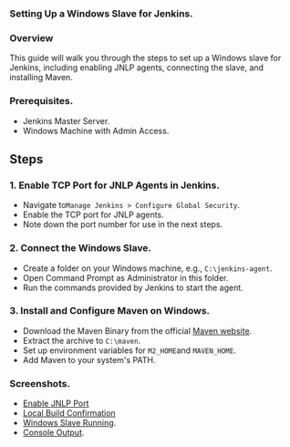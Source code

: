 ### Setting Up a Windows Slave for Jenkins.
### Overview
This guide will walk you through the steps to set up a Windows slave for Jenkins, including enabling JNLP agents, connecting the slave, and installing Maven.
### Prerequisites.
* Jenkins Master Server.
* Windows Machine with Admin Access.
## Steps
### 1. Enable TCP Port for JNLP Agents in Jenkins.
* Navigate to`Manage Jenkins > Configure Global Security`.
* Enable the TCP port for JNLP agents.
* Note down the port number for use in the next steps.
### 2. Connect the Windows Slave.
* Create a folder on your Windows machine, e.g., `C:\jenkins-agent`.
* Open Command Prompt as Administrator in this folder.
* Run the commands provided by Jenkins to start the agent.
### 3. Install and Configure Maven on Windows.
* Download the Maven Binary from the official [Maven website](https://maven.apache.org/download.cgi).
* Extract the archive to `C:\maven`.
* Set up environment variables for `M2_HOME`and `MAVEN_HOME`.
* Add Maven to your system's PATH.
### Screenshots.
* [Enable JNLP Port](screen-shorts/TCP.png)
* [Local Build Confirmation](screen-shorts/local_files_path.png)
* [Windows Slave Running](screen-shorts/pipeline_stages.png).
* [Console Output](screen-shorts/console_output.png).
